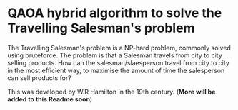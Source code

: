 # QAOA hybrid algorithm to solve the Travelling Salesman's problem

The Travelling Salesman's problem is a NP-hard problem, commonly solved using bruteforce. The problem is that a Salesman travels from city to city selling products. How can the salesman/slaesperson travel from city to city in the most efficient way, to maximise the amount of time the salesperson can sell products for?

This was developed by W.R Hamilton in the 19th century.
(**More will be added to this Readme soon**)
